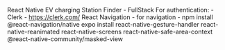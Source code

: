 React Native EV charging Station Finder  - FullStack
For authentication: 
    - Clerk - https://clerk.com/
React Navigation  - for navigation
    - npm install @react-navigation/native
expo install react-native-gesture-handler react-native-reanimated react-native-screens react-native-safe-area-context @react-native-community/masked-view
